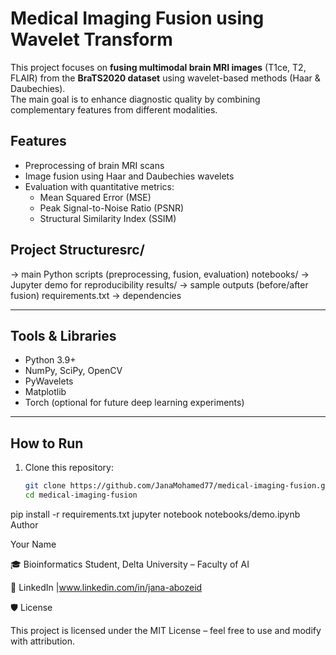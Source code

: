 
#  Medical Imaging Fusion using Wavelet Transform

This project focuses on **fusing multimodal brain MRI images** (T1ce, T2, FLAIR) 
from the **BraTS2020 dataset** using wavelet-based methods (Haar & Daubechies).  
The main goal is to enhance diagnostic quality by combining complementary features from different modalities.

##  Features
- Preprocessing of brain MRI scans
- Image fusion using Haar and Daubechies wavelets
- Evaluation with quantitative metrics:
  - Mean Squared Error (MSE)
  - Peak Signal-to-Noise Ratio (PSNR)
  - Structural Similarity Index (SSIM)

##  Project Structuresrc/ 
→ main Python scripts (preprocessing, fusion, evaluation)
notebooks/ → Jupyter demo for reproducibility
results/ → sample outputs (before/after fusion)
requirements.txt → dependencies

---

##  Tools & Libraries
- Python 3.9+
- NumPy, SciPy, OpenCV
- PyWavelets
- Matplotlib
- Torch (optional for future deep learning experiments)

---

##  How to Run
1. Clone this repository:
   ```bash
   git clone https://github.com/JanaMohamed77/medical-imaging-fusion.git
   cd medical-imaging-fusion
pip install -r requirements.txt
jupyter notebook notebooks/demo.ipynb
Author

Your Name

🎓 Bioinformatics Student, Delta University – Faculty of AI

🔗 LinkedIn
 |www.linkedin.com/in/jana-abozeid

🛡️ License

This project is licensed under the MIT License – feel free to use and modify with attribution.
